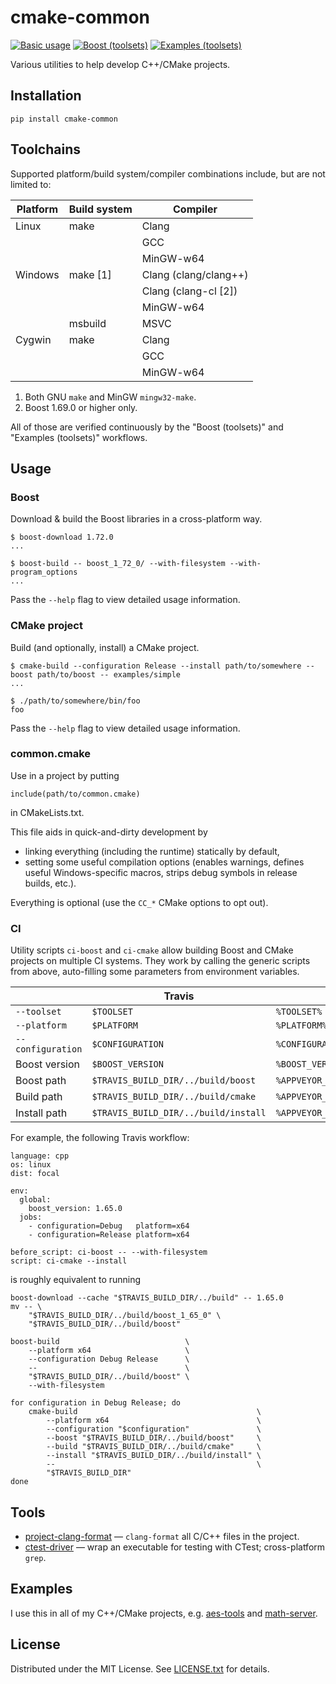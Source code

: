 cmake-common
============

[![Basic usage](https://github.com/egor-tensin/cmake-common/actions/workflows/basic.yml/badge.svg)](https://github.com/egor-tensin/cmake-common/actions/workflows/basic.yml)
[![Boost (toolsets)](https://github.com/egor-tensin/cmake-common/actions/workflows/boost_toolsets.yml/badge.svg)](https://github.com/egor-tensin/cmake-common/actions/workflows/boost_toolsets.yml)
[![Examples (toolsets)](https://github.com/egor-tensin/cmake-common/actions/workflows/example_toolsets.yml/badge.svg)](https://github.com/egor-tensin/cmake-common/actions/workflows/example_toolsets.yml)

Various utilities to help develop C++/CMake projects.

Installation
------------

    pip install cmake-common

Toolchains
----------

Supported platform/build system/compiler combinations include, but are not
limited to:

| Platform | Build system | Compiler
| -------- | ------------ | --------
| Linux    | make         | Clang
|          |              | GCC
|          |              | MinGW-w64
| Windows  | make \[1\]   | Clang (clang/clang++)
|          |              | Clang (clang-cl \[2\])
|          |              | MinGW-w64
|          | msbuild      | MSVC
| Cygwin   | make         | Clang
|          |              | GCC
|          |              | MinGW-w64

1. Both GNU `make` and MinGW `mingw32-make`.
2. Boost 1.69.0 or higher only.

All of those are verified continuously by the "Boost (toolsets)" and "Examples
(toolsets)" workflows.

Usage
-----

### Boost

Download & build the Boost libraries in a cross-platform way.

    $ boost-download 1.72.0
    ...

    $ boost-build -- boost_1_72_0/ --with-filesystem --with-program_options
    ...

Pass the `--help` flag to view detailed usage information.

### CMake project

Build (and optionally, install) a CMake project.

    $ cmake-build --configuration Release --install path/to/somewhere --boost path/to/boost -- examples/simple
    ...

    $ ./path/to/somewhere/bin/foo
    foo

Pass the `--help` flag to view detailed usage information.

### common.cmake

Use in a project by putting

    include(path/to/common.cmake)

in CMakeLists.txt.

This file aids in quick-and-dirty development by

* linking everything (including the runtime) statically by default,
* setting some useful compilation options (enables warnings, defines useful
Windows-specific macros, strips debug symbols in release builds, etc.).

Everything is optional (use the `CC_*` CMake options to opt out).

### CI

Utility scripts `ci-boost` and `ci-cmake` allow building Boost and CMake
projects on multiple CI systems.
They work by calling the generic scripts from above, auto-filling some
parameters from environment variables.

|                   | Travis                               | AppVeyor                                   | GitHub Actions
| ----------------- | ------------------------------------ | ------------------------------------------ | ------------------------------------
| `--toolset`       | `$TOOLSET`                           | `%TOOLSET%`                                | `$TOOLSET`
| `--platform`      | `$PLATFORM`                          | `%PLATFORM%`                               | `$PLATFORM`
| `--configuration` | `$CONFIGURATION`                     | `%CONFIGURATION%`                          | `$CONFIGURATION`
| Boost version     | `$BOOST_VERSION`                     | `%BOOST_VERSION%`                          | `$BOOST_VERSION`
| Boost path        | `$TRAVIS_BUILD_DIR/../build/boost`   | `%APPVEYOR_BUILD_FOLDER%\..\build\boost`   | `$GITHUB_WORKSPACE/../build/boost`
| Build path        | `$TRAVIS_BUILD_DIR/../build/cmake`   | `%APPVEYOR_BUILD_FOLDER%\..\build\cmake`   | `$GITHUB_WORKSPACE/../build/cmake`
| Install path      | `$TRAVIS_BUILD_DIR/../build/install` | `%APPVEYOR_BUILD_FOLDER%\..\build\install` | `$GITHUB_WORKSPACE/../build/install`

For example, the following Travis workflow:

```
language: cpp
os: linux
dist: focal

env:
  global:
    boost_version: 1.65.0
  jobs:
    - configuration=Debug   platform=x64
    - configuration=Release platform=x64

before_script: ci-boost -- --with-filesystem
script: ci-cmake --install
```

is roughly equivalent to running

```
boost-download --cache "$TRAVIS_BUILD_DIR/../build" -- 1.65.0
mv -- \
    "$TRAVIS_BUILD_DIR/../build/boost_1_65_0" \
    "$TRAVIS_BUILD_DIR/../build/boost"

boost-build                            \
    --platform x64                     \
    --configuration Debug Release      \
    --                                 \
    "$TRAVIS_BUILD_DIR/../build/boost" \
    --with-filesystem

for configuration in Debug Release; do
    cmake-build                                        \
        --platform x64                                 \
        --configuration "$configuration"               \
        --boost "$TRAVIS_BUILD_DIR/../build/boost"     \
        --build "$TRAVIS_BUILD_DIR/../build/cmake"     \
        --install "$TRAVIS_BUILD_DIR/../build/install" \
        --                                             \
        "$TRAVIS_BUILD_DIR"
done
```

Tools
-----

* [project-clang-format] &mdash; `clang-format` all C/C++ files in the project.
* [ctest-driver] &mdash; wrap an executable for testing with CTest;
cross-platform `grep`.

[project-clang-format]: docs/project-clang-format.md
[ctest-driver]: docs/ctest-driver.md

Examples
--------

I use this in all of my C++/CMake projects, e.g. [aes-tools] and [math-server].

[aes-tools]: https://github.com/egor-tensin/aes-tools
[math-server]: https://github.com/egor-tensin/math-server

License
-------

Distributed under the MIT License.
See [LICENSE.txt] for details.

[LICENSE.txt]: LICENSE.txt
